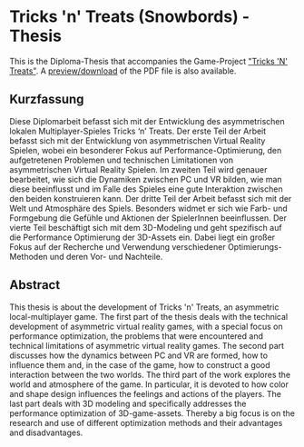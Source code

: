 # Tricks 'n' Treats (Snowbords) - Thesis

This is the Diploma-Thesis that accompanies the Game-Project ["Tricks 'N' Treats"](https://github.com/LaserKaspar/Snowboards/tree/main). 
A [preview/download](https://github.com/LaserKaspar/SnowboardsThesis/blob/main/docs/thesis-compressed.pdf) of the PDF file is also available.

## Kurzfassung

Diese Diplomarbeit befasst sich mit der Entwicklung des asymmetrischen lokalen Multiplayer-Spieles Tricks ‘n’ Treats. 
Der erste Teil der Arbeit befasst sich mit der Entwicklung von asymmetrischen Virtual Reality Spielen, wobei ein besonderer Fokus auf Performance-Optimierung, den aufgetretenen Problemen und technischen Limitationen von asymmetrischen Virtual Reality Spielen. 
Im zweiten Teil wird genauer bearbeitet, wie sich die Dynamiken zwischen PC und VR bilden, wie man diese beeinflusst und im Falle des Spieles eine gute Interaktion zwischen den beiden konstruieren kann. 
Der dritte Teil der Arbeit befasst sich mit der Welt und Atmosphäre des Spiels. Besonders widmet er sich wie Farb- und Formgebung die Gefühle und Aktionen der SpielerInnen beeinflussen. 
Der vierte Teil beschäftigt sich mit dem 3D-Modeling und geht spezifisch auf die Performance Optimierung der 3D-Assets ein. Dabei liegt ein großer Fokus auf der Recherche und Verwendung verschiedener Optimierungs-Methoden und deren Vor- und Nachteile.

## Abstract
This thesis is about the development of Tricks 'n' Treats, an asymmetric local-multiplayer game.
The first part of the thesis deals with the technical development of asymmetric virtual reality games, with a special focus on performance optimization, the problems that were encountered and technical limitations of asymmetric virtual reality games.
The second part discusses how the dynamics between PC and VR are formed, how to influence them and, in the case of the game, how to construct a good interaction between the two worlds. 
The third part of the work explores the world and atmosphere of the game. In particular, it is devoted to how color and shape design influences the feelings and actions of the players. 
The last part deals with 3D modeling and specifically addresses the performance optimization of 3D-game-assets. Thereby a big focus is on the research and use of different optimization methods and their advantages and disadvantages.
